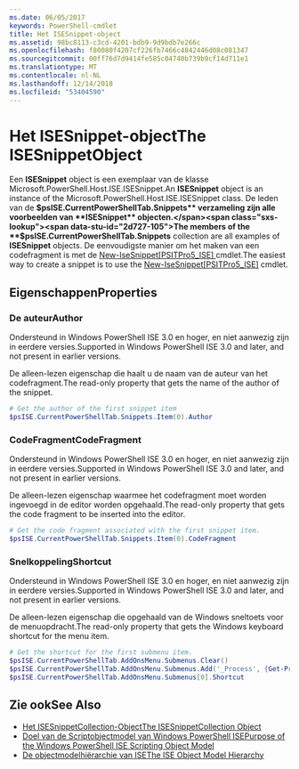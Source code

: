 ```yaml
---
ms.date: 06/05/2017
keywords: PowerShell-cmdlet
title: Het ISESnippet-object
ms.assetid: 98bc8113-c3cd-4201-bdb9-9d9bdb7e266c
ms.openlocfilehash: f80080f4207cf226fb7466c4842446d08c081347
ms.sourcegitcommit: 00ff76d7d9414fe585c04740b739b9cf14d711e1
ms.translationtype: MT
ms.contentlocale: nl-NL
ms.lasthandoff: 12/14/2018
ms.locfileid: "53404590"
---
```

# <a name="the-isesnippetobject"></a><span data-ttu-id="2d727-103">Het ISESnippet-object</span><span class="sxs-lookup"><span data-stu-id="2d727-103">The ISESnippetObject</span></span>

<span data-ttu-id="2d727-104">Een **ISESnippet** object is een exemplaar van de klasse Microsoft.PowerShell.Host.ISE.ISESnippet.</span><span class="sxs-lookup"><span data-stu-id="2d727-104">An **ISESnippet** object is an instance of the Microsoft.PowerShell.Host.ISE.ISESnippet class.</span></span> <span data-ttu-id="2d727-105">De leden van de **$psISE.CurrentPowerShellTab.Snippets** verzameling zijn alle voorbeelden van **ISESnippet** objecten.</span><span class="sxs-lookup"><span data-stu-id="2d727-105">The members of the **$psISE.CurrentPowerShellTab.Snippets** collection are all examples of **ISESnippet** objects.</span></span> <span data-ttu-id="2d727-106">De eenvoudigste manier om het maken van een codefragment is met de [New-IseSnippet&#91;PSITPro5_ISE&#93; ](https://technet.microsoft.com/library/0a6339a3-2683-4a8e-8929-90ad9a95c3e0) cmdlet.</span><span class="sxs-lookup"><span data-stu-id="2d727-106">The easiest way to create a snippet is to use the [New-IseSnippet&#91;PSITPro5_ISE&#93;](https://technet.microsoft.com/library/0a6339a3-2683-4a8e-8929-90ad9a95c3e0) cmdlet.</span></span>

## <a name="properties"></a><span data-ttu-id="2d727-107">Eigenschappen</span><span class="sxs-lookup"><span data-stu-id="2d727-107">Properties</span></span>

### <a name="author"></a><span data-ttu-id="2d727-108">De auteur</span><span class="sxs-lookup"><span data-stu-id="2d727-108">Author</span></span>

<span data-ttu-id="2d727-109">Ondersteund in Windows PowerShell ISE 3.0 en hoger, en niet aanwezig zijn in eerdere versies.</span><span class="sxs-lookup"><span data-stu-id="2d727-109">Supported in Windows PowerShell ISE 3.0 and later, and not present in earlier versions.</span></span>

<span data-ttu-id="2d727-110">De alleen-lezen eigenschap die haalt u de naam van de auteur van het codefragment.</span><span class="sxs-lookup"><span data-stu-id="2d727-110">The read-only property that gets the name of the author of the snippet.</span></span>

```powershell
# Get the author of the first snippet item
$psISE.CurrentPowerShellTab.Snippets.Item(0).Author
```

### <a name="codefragment"></a><span data-ttu-id="2d727-111">CodeFragment</span><span class="sxs-lookup"><span data-stu-id="2d727-111">CodeFragment</span></span>

<span data-ttu-id="2d727-112">Ondersteund in Windows PowerShell ISE 3.0 en hoger, en niet aanwezig zijn in eerdere versies.</span><span class="sxs-lookup"><span data-stu-id="2d727-112">Supported in Windows PowerShell ISE 3.0 and later, and not present in earlier versions.</span></span>

<span data-ttu-id="2d727-113">De alleen-lezen eigenschap waarmee het codefragment moet worden ingevoegd in de editor worden opgehaald.</span><span class="sxs-lookup"><span data-stu-id="2d727-113">The read-only property that gets the code fragment to be inserted into the editor.</span></span>

```powershell
# Get the code fragment associated with the first snippet item.
$psISE.CurrentPowerShellTab.Snippets.Item(0).CodeFragment
```

### <a name="shortcut"></a><span data-ttu-id="2d727-114">Snelkoppeling</span><span class="sxs-lookup"><span data-stu-id="2d727-114">Shortcut</span></span>

<span data-ttu-id="2d727-115">Ondersteund in Windows PowerShell ISE 3.0 en hoger, en niet aanwezig zijn in eerdere versies.</span><span class="sxs-lookup"><span data-stu-id="2d727-115">Supported in Windows PowerShell ISE 3.0 and later, and not present in earlier versions.</span></span>

<span data-ttu-id="2d727-116">De alleen-lezen eigenschap die opgehaald van de Windows sneltoets voor de menuopdracht.</span><span class="sxs-lookup"><span data-stu-id="2d727-116">The read-only property that gets the Windows keyboard shortcut for the menu item.</span></span>

```powershell
# Get the shortcut for the first submenu item.
$psISE.CurrentPowerShellTab.AddOnsMenu.Submenus.Clear()
$psISE.CurrentPowerShellTab.AddOnsMenu.Submenus.Add('_Process', {Get-Process}, 'Alt+P')
$psISE.CurrentPowerShellTab.AddOnsMenu.Submenus[0].Shortcut
```

## <a name="see-also"></a><span data-ttu-id="2d727-117">Zie ook</span><span class="sxs-lookup"><span data-stu-id="2d727-117">See Also</span></span>

- [<span data-ttu-id="2d727-118">Het ISESnippetCollection-Object</span><span class="sxs-lookup"><span data-stu-id="2d727-118">The ISESnippetCollection Object</span></span>](The-ISESnippetCollection-Object.md)
- [<span data-ttu-id="2d727-119">Doel van de Scriptobjectmodel van Windows PowerShell ISE</span><span class="sxs-lookup"><span data-stu-id="2d727-119">Purpose of the Windows PowerShell ISE Scripting Object Model</span></span>](purpose-of-the-windows-powershell-ise-scripting-object-model.md)
- [<span data-ttu-id="2d727-120">De objectmodelhiërarchie van ISE</span><span class="sxs-lookup"><span data-stu-id="2d727-120">The ISE Object Model Hierarchy</span></span>](The-ISE-Object-Model-Hierarchy.md)